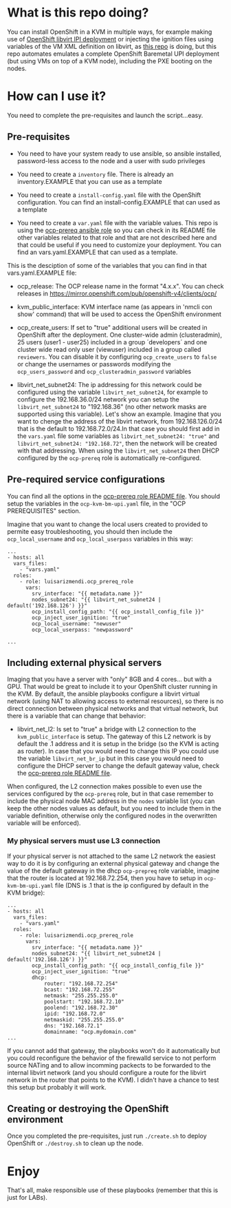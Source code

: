 # What is this repo doing?

You can install OpenShift in a KVM in multiple ways, for example making use of [OpenShift libvirt IPI deployment](https://github.com/luisarizmendi/ocp-libvirt-ipi) or injecting the ignition files using variables of the VM XML definition on libvirt, as [this repo](https://github.com/RedHat-EMEA-SSA-Team/hetzner-ocp4) is doing, but this repo automates emulates a complete OpenShift Baremetal UPI deployment (but using VMs on top of a KVM node), including the PXE booting on the nodes.

# How can I use it?

You need to complete the pre-requisites and launch the script...easy.

## Pre-requisites

* You need to have your system ready to use ansible, so ansible installed, password-less access to the node and a user with sudo privileges

* You need to create a `inventory` file. There is already an inventory.EXAMPLE that you can use as a template

* You need to create a `install-config.yaml` file with the OpenShift configuration. You can find an install-config.EXAMPLE that can used as a template

* You need to create a `var.yaml` file with the variable values. This repo is using the [ocp-prereq ansible role](https://github.com/luisarizmendi/ocp-prereq-role) so you can check in its README file other variables related to that role and that are not described here and that could be useful if you need to customize your deployment. You can find an vars.yaml.EXAMPLE that can used as a template.

This is the desciption of some of the variables that you can find in that vars.yaml.EXAMPLE file:


* ocp_release: The OCP release name in the format "4.x.x". You can check releases in https://mirror.openshift.com/pub/openshift-v4/clients/ocp/  


* kvm_public_interface: KVM interface name (as appears in 'nmcli con show' command) that will be used to access the OpenShift environment


* ocp_create_users: If set to "true" additional users will be created in OpenShift after the deployment. One cluster-wide admin (clusteradmin), 25 users (user1 - user25) included in a group ´developers´ and one cluster wide read only user (viewuser) included in a group called `reviewers`. You can disable it by configuring `ocp_create_users` to `false` or change the usernames or passwords modifying the `ocp_users_password` and `ocp_clusteradmin_password` variables

* libvirt_net_subnet24: The ip addressing for this network could be configured using the variable `libvirt_net_subnet24`, for example to configure the 192.168.36.0/24 network you can setup the `libvirt_net_subnet24` to "192.168.36" (no other network masks are supported using this variable). Let's show an example. Imagine that you want to chenge the address of the libvirt network, from 192.168.126.0/24 that is the default to 192.168.72.0/24.In that case you should first add in the `vars.yaml` file some variables as `libvirt_net_subnet24: "true"` and `libvirt_net_subnet24: "192.168.72"`, then the network will be created with that addressing. When using the `libvirt_net_subnet24` then DHCP configured by the `ocp-prereq` role is automatically re-configured.



## Pre-required service configurations

You can find all the options in the [ocp-prereq role README file](https://github.com/luisarizmendi/ocp-prereq-role). You should setup the variables in the `ocp-kvm-bm-upi.yaml` file, in the "OCP PREREQUISITES" section.

Imagine that you want to change the local users created to provided to permite easy troubleshooting, you should then include the `ocp_local_username` and `ocp_local_userpass` variables in this way:

```
...
- hosts: all
  vars_files:
    - "vars.yaml"
  roles:
    - role: luisarizmendi.ocp_prereq_role
      vars:
        srv_interface: "{{ metadata.name }}"
        nodes_subnet24: "{{ libvirt_net_subnet24 | default('192.168.126') }}"
        ocp_install_config_path: "{{ ocp_install_config_file }}"
        ocp_inject_user_ignition: "true"
        ocp_local_username: "newuser"
        ocp_local_userpass: "newpassword"

...
```


## Including external physical servers

Imaging that you have a server with "only" 8GB and 4 cores... but with a GPU. That would be great to include it to your OpenShift cluster running in the KVM. By default, the ansible playbooks configure a libvirt virtual network (using NAT to allowing access to external resources), so there is no direct connection between physical networks and that virtual network, but there is a variable that can change that behavior:

* libvirt_net_l2: Is set to "true" a bridge with L2 connection to the `kvm_public_interface` is setup. The gateway of this L2 network is by default the .1 address and it is setup in the bridge (so the KVM is acting as router). In case that you would need to change this IP you could use the variable `libvirt_net_br_ip` but in this case you would need to configure the DHCP server to change the default gateway value, check the [ocp-prereq role README file](https://github.com/luisarizmendi/ocp-prereq-role).

When configured, the L2 connection makes possible to even use the services configured by the `ocp-prereq` role, but in that case remember to include the physical node MAC address in the `nodes` variable list (you can keep the other nodes values as default, but you need to include them in the variable definition, otherwise only the configured nodes in the overwritten variable will be enforced).

### My physical servers must use L3 connection

If your physical server is not attached to the same L2 network the easiest way to do it is by configuring an external physical gateway and change the value of the default gateway in the dhcp `ocp-prepreq` role variable, imagine that the router is located at 192.168.72.254, then you have to setup in `ocp-kvm-bm-upi.yaml` file (DNS is .1 that is the ip configured by default in the KVM bridge):

```
...
- hosts: all
  vars_files:
    - "vars.yaml"
  roles:
    - role: luisarizmendi.ocp_prereq_role
      vars:
        srv_interface: "{{ metadata.name }}"
        nodes_subnet24: "{{ libvirt_net_subnet24 | default('192.168.126') }}"
        ocp_install_config_path: "{{ ocp_install_config_file }}"
        ocp_inject_user_ignition: "true"
        dhcp:
            router: "192.168.72.254"
            bcast: "192.168.72.255"
            netmask: "255.255.255.0"
            poolstart: "192.168.72.10"
            poolend: "192.168.72.30"
            ipid: "192.168.72.0"
            netmaskid: "255.255.255.0"
            dns: "192.168.72.1"
            domainname: "ocp.mydomain.com"
...
```

If you cannot add that gateway, the playbooks won't do it automatically but you could reconfigure the behavior of the firewalld service to not perform source NATing and to allow incomming packects to be forwarded to the internal libvirt network (and you should configure a route for the libvirt network in the router that points to the KVM). I didn't have a chance to test this setup but probably it will work.


## Creating or destroying the OpenShift environment

Once you completed the pre-requisites, just run `./create.sh` to deploy OpenShift or `./destroy.sh` to clean up the node.


# Enjoy

That's all, make responsible use of these playbooks (remember that this is just for LABs).
